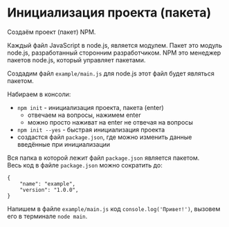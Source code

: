 # Инициализация проекта (пакета)
Создаём проект (пакет) NPM.

Каждый файл JavaScript в node.js, является модулем. Пакет это модуль node.js, разработанный сторонним разработчиком. NPM это менеджер пакетов node.js, который управляет пакетами.

Создадим файл `example/main.js` для node.js этот файл будет являться пакетом.

Набираем в консоли:
- `npm init` - инициализация проекта, пакета (enter)
    - отвечаем на вопросы, нажимем enter
    - можно просто наживат на enter не отвечая на вопросы
- `npm init --yes` - быстрая инициализация проекта
- создастся файл `package.json`, где можно изменить данные введённые при инициализации

Вся папка в которой лежит файл `package.json` является пакетом.  
Весь код в файле `package.json` можно сократить до:

    {
        "name": "example",
        "version": "1.0.0",
    }

Напишем в файле `example/main.js` код `console.log('Привет!')`, вызовем его в терминале `node main`.
